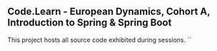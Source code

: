 ## Code.Learn - European Dynamics, Cohort A, Introduction to Spring & Spring Boot

This project hosts all source code exhibited during sessions.
``
